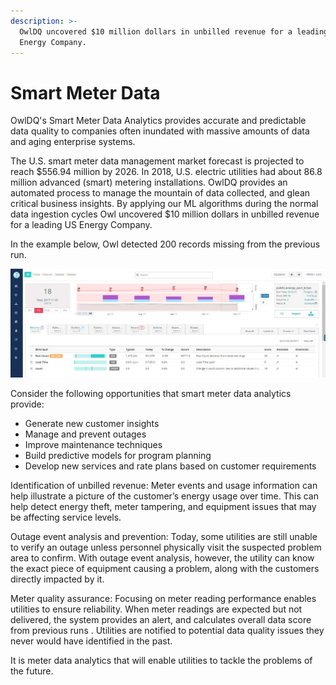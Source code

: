 ```yaml
---
description: >-
  OwlDQ uncovered $10 million dollars in unbilled revenue for a leading US
  Energy Company.
---
```


# Smart Meter Data

OwlDQ's Smart Meter Data Analytics provides accurate and predictable data quality to companies often inundated with massive amounts of data and aging enterprise systems.  

The U.S. smart meter data management market forecast is projected to reach $556.94 million by 2026. In 2018, U.S. electric utilities had about 86.8 million advanced \(smart\) metering installations. OwlDQ provides an automated process to manage the mountain of data collected, and glean critical business insights. By applying our ML algorithms during the normal data ingestion cycles Owl uncovered $10 million dollars in unbilled revenue for a leading US Energy Company.

In the example below, Owl  detected 200 records missing from the previous run.

![](.gitbook/assets/public-energy.jpg)

Consider the following opportunities that smart meter data analytics provide:

* Generate new customer insights
* Manage and prevent outages
* Improve maintenance techniques
* Build predictive models for program planning
* Develop new services and rate plans based on customer requirements

Identification of unbilled revenue: Meter events and usage information can help illustrate a picture of the customer’s energy usage over time. This can help detect energy theft, meter tampering, and equipment issues that may be affecting service levels.

Outage event analysis and prevention: Today, some utilities are still unable to verify an outage unless personnel physically visit the suspected problem area to confirm. With outage event analysis, however, the utility can know the exact piece of equipment causing a problem, along with the customers directly impacted by it.

Meter quality assurance: Focusing on meter reading performance enables utilities to ensure reliability. When meter readings are expected but not delivered, the system provides an alert, and calculates overall data score from previous runs . Utilities are notified to potential data quality issues they never would have identified in the past.

It is meter data analytics that will enable utilities to tackle the problems of the future.



